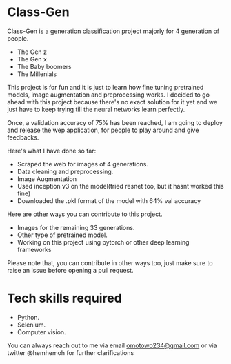 # Class-Gen

Class-Gen is a generation classification project majorly for 4 generation of people. 
* The Gen z
* The Gen x
* The Baby boomers
* The Millenials

This project is for fun and it is just to learn how fine tuning pretrained models, image augmentation and preprocessing works.
I decided to go ahead with this project because there's no exact solution for it yet and we just have to keep trying till the neural networks learn perfectly.

Once, a validation accuracy of 75% has been reached, I am going to deploy and release the wep application, for people to play around and give feedbacks.

Here's what I have done so far:
 * Scraped the web for images of 4 generations.
 * Data cleaning and preprocessing.
 * Image Augmentation
 * Used inception v3 on the model(tried resnet too, but it hasnt worked this fine)
 * Downloaded the .pkl format of the model with 64% val accuracy
 
 Here are other ways you can contribute to this project.
 * Images for the remaining 33 generations.
 * Other type of pretrained model.
 * Working on this project using pytorch or other deep learning frameworks
 
 Please note that, you can contribute in other ways too, just make sure to raise an issue before opening a pull request.
 
 # Tech skills required
 * Python.
 * Selenium.
 * Computer vision.

You can always reach out to me via email omotowo234@gmail.com or via twitter @hemhemoh for further clarifications

